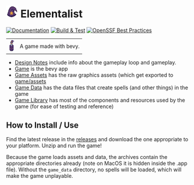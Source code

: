 # ![game icon](./game_assets/icon.png) Elementalist

[![Documentation](https://github.com/nwesterhausen/elementalist/actions/workflows/docs.yml/badge.svg)](https://nwesterhausen.github.io/elementalist/)
[![Build & Test](https://github.com/nwesterhausen/elementalist/actions/workflows/rust.yml/badge.svg)](https://github.com/nwesterhausen/elementalist/actions/workflows/rust.yml)
[![OpenSSF Best Practices](https://www.bestpractices.dev/projects/8337/badge)](https://www.bestpractices.dev/projects/8337)

|                                     |                        |
| ----------------------------------- | ---------------------- |
| ![wizard](./game_assets/Wizard.png) | A game made with bevy. |

- [Design Notes](./design_notes) include info about the gameplay loop and gameplay.
- [Game](./game) is the bevy app
- [Game Assets](./game_assets) has the raw graphics assets (which get exported to [game/assets](./game/assets/)
- [Game Data](./game_data) has the data files that create spells (and other things) in the game
- [Game Library](./game_library) has most of the components and resources used by the game (for ease of testing and reference)

## How to Install / Use

Find the latest release in the [releases](https://github.com/nwesterhausen/elementalist/releases) and download the one appropriate to your platform. Unzip and run the game!

Because the game loads assets and data, the archives contain the appropriate directories already (note on MacOS it is hidden inside the .app file). Without the `game_data`
directory, no spells will be loaded, which will make the game unplayable.
